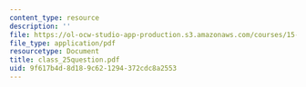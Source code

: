 ```yaml
---
content_type: resource
description: ''
file: https://ol-ocw-studio-app-production.s3.amazonaws.com/courses/15-568a-practical-information-technology-management-spring-2005/9f617b4d8d189c621294372cdc8a2553_class_25question.pdf
file_type: application/pdf
resourcetype: Document
title: class_25question.pdf
uid: 9f617b4d-8d18-9c62-1294-372cdc8a2553
---
```

